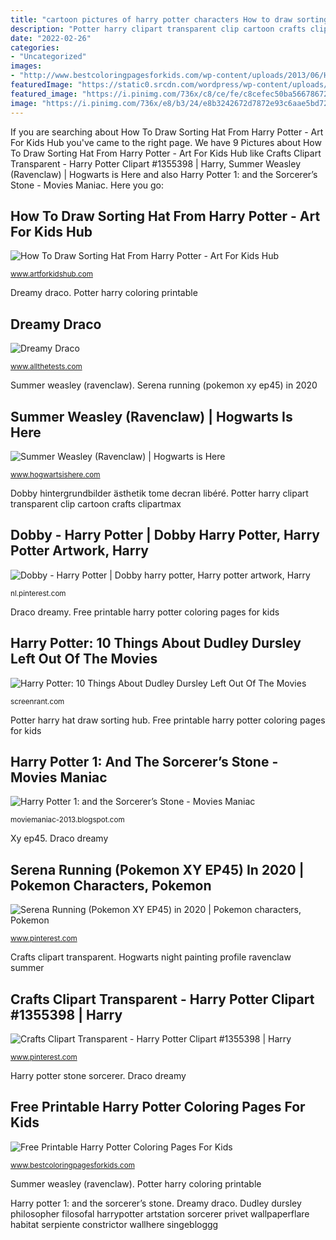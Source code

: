 ```yaml
---
title: "cartoon pictures of harry potter characters How to draw sorting hat from harry potter"
description: "Potter harry clipart transparent clip cartoon crafts clipartmax"
date: "2022-02-26"
categories:
- "Uncategorized"
images:
- "http://www.bestcoloringpagesforkids.com/wp-content/uploads/2013/06/Harry-Potter-Coloring-Pages-For-Kids-737x1024.gif"
featuredImage: "https://static0.srcdn.com/wordpress/wp-content/uploads/2019/08/Harry-Potter-Dudley-Dursley-Feature.jpg"
featured_image: "https://i.pinimg.com/736x/c8/ce/fe/c8cefec50ba5667867252b4ca09de32b.jpg"
image: "https://i.pinimg.com/736x/e8/b3/24/e8b3242672d7872e93c6aae5bd722d34.jpg"
---
```


If you are searching about How To Draw Sorting Hat From Harry Potter - Art For Kids Hub you've came to the right page. We have 9 Pictures about How To Draw Sorting Hat From Harry Potter - Art For Kids Hub like Crafts Clipart Transparent - Harry Potter Clipart #1355398 | Harry, Summer Weasley (Ravenclaw) | Hogwarts is Here and also Harry Potter 1: and the Sorcerer’s Stone - Movies Maniac. Here you go:

## How To Draw Sorting Hat From Harry Potter - Art For Kids Hub

![How To Draw Sorting Hat From Harry Potter - Art For Kids Hub](https://www.artforkidshub.com/wp-content/uploads/2020/02/How-To-Draw-Sorting-Hat-From-Harry-Potter-thumbnail.jpg "Crafts clipart transparent")

<small>www.artforkidshub.com</small>

Dreamy draco. Potter harry coloring printable

## Dreamy Draco

![Dreamy Draco](https://www.allthetests.com/quiz25/picture/pic_1218481819_7.jpg "Potter harry clipart transparent clip cartoon crafts clipartmax")

<small>www.allthetests.com</small>

Summer weasley (ravenclaw). Serena running (pokemon xy ep45) in 2020

## Summer Weasley (Ravenclaw) | Hogwarts Is Here

![Summer Weasley (Ravenclaw) | Hogwarts is Here](http://static.hogwartsishere.com/media/profile_covers/Hogwarts-at-Night-Painting_wallsauce.com_.jpg "Free printable harry potter coloring pages for kids")

<small>www.hogwartsishere.com</small>

Dobby hintergrundbilder ästhetik tome decran libéré. Potter harry clipart transparent clip cartoon crafts clipartmax

## Dobby - Harry Potter | Dobby Harry Potter, Harry Potter Artwork, Harry

![Dobby - Harry Potter | Dobby harry potter, Harry potter artwork, Harry](https://i.pinimg.com/736x/e8/b3/24/e8b3242672d7872e93c6aae5bd722d34.jpg "Harry potter stone sorcerer")

<small>nl.pinterest.com</small>

Draco dreamy. Free printable harry potter coloring pages for kids

## Harry Potter: 10 Things About Dudley Dursley Left Out Of The Movies

![Harry Potter: 10 Things About Dudley Dursley Left Out Of The Movies](https://static0.srcdn.com/wordpress/wp-content/uploads/2019/08/Harry-Potter-Dudley-Dursley-Feature.jpg "Xy ep45")

<small>screenrant.com</small>

Potter harry hat draw sorting hub. Free printable harry potter coloring pages for kids

## Harry Potter 1: And The Sorcerer’s Stone - Movies Maniac

![Harry Potter 1: and the Sorcerer’s Stone - Movies Maniac](http://4.bp.blogspot.com/-mGJ0ywftRT4/UQjK60fn_zI/AAAAAAAABgs/FXEEn5hcdSQ/s1600/harry-potter-and-the-sorcerers-stone-poster-3.jpg "Potter harry clipart transparent clip cartoon crafts clipartmax")

<small>moviemaniac-2013.blogspot.com</small>

Xy ep45. Draco dreamy

## Serena Running (Pokemon XY EP45) In 2020 | Pokemon Characters, Pokemon

![Serena Running (Pokemon XY EP45) in 2020 | Pokemon characters, Pokemon](https://i.pinimg.com/736x/8b/a2/d8/8ba2d8f2c8b5f2ea7598109c1bd4f756.jpg "Harry potter stone sorcerer")

<small>www.pinterest.com</small>

Crafts clipart transparent. Hogwarts night painting profile ravenclaw summer

## Crafts Clipart Transparent - Harry Potter Clipart #1355398 | Harry

![Crafts Clipart Transparent - Harry Potter Clipart #1355398 | Harry](https://i.pinimg.com/736x/c8/ce/fe/c8cefec50ba5667867252b4ca09de32b.jpg "Dobby hintergrundbilder ästhetik tome decran libéré")

<small>www.pinterest.com</small>

Harry potter stone sorcerer. Draco dreamy

## Free Printable Harry Potter Coloring Pages For Kids

![Free Printable Harry Potter Coloring Pages For Kids](http://www.bestcoloringpagesforkids.com/wp-content/uploads/2013/06/Harry-Potter-Coloring-Pages-For-Kids-737x1024.gif "Dreamy draco")

<small>www.bestcoloringpagesforkids.com</small>

Summer weasley (ravenclaw). Potter harry coloring printable

Harry potter 1: and the sorcerer’s stone. Dreamy draco. Dudley dursley philosopher filosofal harrypotter artstation sorcerer privet wallpaperflare habitat serpiente constrictor wallhere singebloggg
